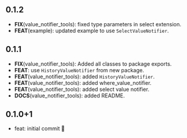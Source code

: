 ## 0.1.2

 - **FIX**(value_notifier_tools): fixed type parameters in select extension.
 - **FEAT**(example): updated example to use `SelectValueNotifier`.

## 0.1.1

 - **FIX**(value_notifier_tools): Added all classes to package exports.
 - **FEAT**: use `HistoryValueNotifier` from new package.
 - **FEAT**(value_notifier_tools): added `HistoryValueNotifier`.
 - **FEAT**(value_notifier_tools): added where_value_notifier.
 - **FEAT**(value_notifier_tools): added select value notifier.
 - **DOCS**(value_notifier_tools): added README.

## 0.1.0+1

- feat: initial commit 🎉
